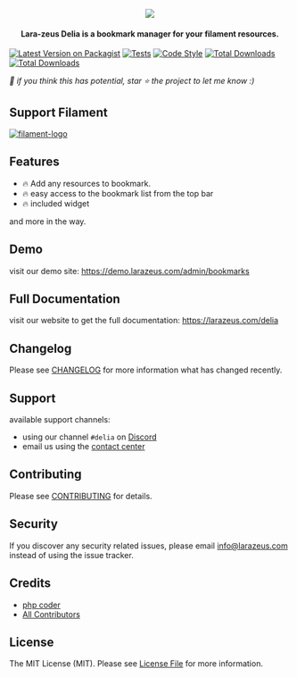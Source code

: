 <p align="center">
<a href="https://larazeus.com"><img src="https://larazeus.com/images/lara-zeus-delia.webp" /></a>
</p>

<h4 align="center">Lara-zeus Delia is a bookmark manager for your filament resources.</h4>

<p align="center">

[![Latest Version on Packagist](https://img.shields.io/packagist/v/lara-zeus/delia.svg?style=flat-square)](https://packagist.org/packages/lara-zeus/delia)
[![Tests](https://img.shields.io/github/actions/workflow/status/lara-zeus/delia/run-tests.yml?label=tests&style=flat-square&branch=main)](https://github.com/lara-zeus/delia/actions?query=workflow%3Arun-tests+branch%3Amain)
[![Code Style](https://img.shields.io/github/actions/workflow/status/lara-zeus/delia/fix-php-code-style-issues.yml?label=code-style&flat-square)](https://github.com/lara-zeus/delia/actions?query=workflow%3Afix-php-code-style-issues+branch%3Amain)
[![Total Downloads](https://img.shields.io/packagist/dt/lara-zeus/delia.svg?style=flat-square)](https://packagist.org/packages/lara-zeus/delia)
[![Total Downloads](https://img.shields.io/github/stars/lara-zeus/delia?style=flat-square)](https://github.com/lara-zeus/delia)

</p>

_💖 if you think this has potential, star ⭐️ the project to let me know :)_

## Support Filament

<a href="https://github.com/sponsors/danharrin">
<img alt="filament-logo" src="https://larazeus.com/images/filament-sponsor-banner.webp">
</a>

## Features
- 🔥 Add any resources to bookmark.
- 🔥 easy access to the bookmark list from the top bar
- 🔥 included widget

and more in the way.

## Demo

visit our demo site: https://demo.larazeus.com/admin/bookmarks


## Full Documentation

visit our website to get the full documentation: https://larazeus.com/delia

## Changelog

Please see [CHANGELOG](CHANGELOG.md) for more information what has changed recently.

## Support
available support channels:
* using our channel `#delia` on [Discord](https://discord.com/channels/883083792112300104/1282126652284866641)
* email us using the [contact center](https://larazeus.com/contact-us)

## Contributing

Please see [CONTRIBUTING](CONTRIBUTING.md) for details.

## Security

If you discover any security related issues, please email info@larazeus.com instead of using the issue tracker.

## Credits

-   [php coder](https://github.com/atmonshi)
-   [All Contributors](../../contributors)

## License

The MIT License (MIT). Please see [License File](LICENSE.md) for more information.
